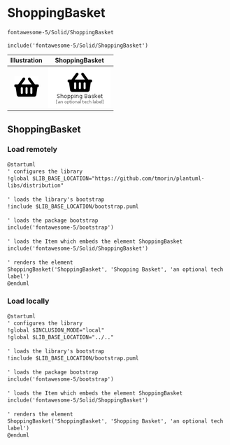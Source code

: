 # ShoppingBasket


```text
fontawesome-5/Solid/ShoppingBasket
```

```text
include('fontawesome-5/Solid/ShoppingBasket')
```



| Illustration | ShoppingBasket |
| :---: | :---: |
| ![illustration for Illustration](../../fontawesome-5/Solid/ShoppingBasket.png) | ![illustration for ShoppingBasket](../../fontawesome-5/Solid/ShoppingBasket.Local.png) |




## ShoppingBasket

### Load remotely
```plantuml
@startuml
' configures the library
!global $LIB_BASE_LOCATION="https://github.com/tmorin/plantuml-libs/distribution"

' loads the library's bootstrap
!include $LIB_BASE_LOCATION/bootstrap.puml

' loads the package bootstrap
include('fontawesome-5/bootstrap')

' loads the Item which embeds the element ShoppingBasket
include('fontawesome-5/Solid/ShoppingBasket')

' renders the element
ShoppingBasket('ShoppingBasket', 'Shopping Basket', 'an optional tech label')
@enduml
```

### Load locally
```plantuml
@startuml
' configures the library
!global $INCLUSION_MODE="local"
!global $LIB_BASE_LOCATION="../.."

' loads the library's bootstrap
!include $LIB_BASE_LOCATION/bootstrap.puml

' loads the package bootstrap
include('fontawesome-5/bootstrap')

' loads the Item which embeds the element ShoppingBasket
include('fontawesome-5/Solid/ShoppingBasket')

' renders the element
ShoppingBasket('ShoppingBasket', 'Shopping Basket', 'an optional tech label')
@enduml
```

